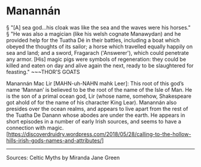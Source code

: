 # Manannán
§ "[A] sea god...his cloak was like the sea and the waves were his horses."
§ "He was also a magician (like his welsh cognate Manawydan) and he provided help for the Tuatha Dé in their battles, including a boat which obeyed the thoughts of its sailor; a horse which travelled equally happily on sea and land; and a sword, Fragarach ('Answerer'), which could penetrate any armor. [His] magic pigs were symbols of regeneration: they could be killed and eaten on day and alive again the next, ready to be slaughtered for feasting." ~~~THOR'S GOATS



Manannán Mac Lir [MAHN-uh-NAHN mahk Leer]: This root of this god’s name ‘Mannan’ is believed to be the root of the name of the Isle of Man. He is the son of a primal ocean god, Lir (whose name, somehow, Shakespeare got ahold of for the name of his character King Lear). Manannán also presides over the ocean realms, and appears to live apart from the rest of the Tuatha De Danann whose abodes are under the earth. He appears in short episodes in a number of early Irish sources, and seems to have a connection with magic. [https://discoverdruidry.wordpress.com/2018/05/28/calling-to-the-hollow-hills-irish-gods-names-and-attributes/]

----------------------------------------------------------------------------------------------------------------------------------------------------------------
Sources:
	Celtic Myths by Miranda Jane Green

